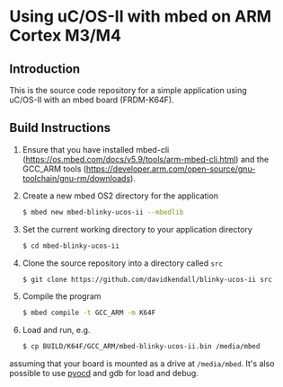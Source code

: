 Using uC/OS-II with mbed on ARM Cortex M3/M4
============================================

Introduction
------------
This is the source code repository for a simple application using  
uC/OS-II with an mbed board (FRDM-K64F).

Build Instructions
------------------

1. Ensure that you have installed mbed-cli (https://os.mbed.com/docs/v5.9/tools/arm-mbed-cli.html) 
and the GCC_ARM tools (https://developer.arm.com/open-source/gnu-toolchain/gnu-rm/downloads). 
1. Create a new mbed OS2 directory for the application
   
     ```sh
     $ mbed new mbed-blinky-ucos-ii --mbedlib
     ```
1. Set the current working directory to your application directory

     ```sh
     $ cd mbed-blinky-ucos-ii
     ```
1. Clone the source repository into a directory called `src`

     ```sh
     $ git clone https://github.com/davidkendall/blinky-ucos-ii src
     ```
1. Compile the program

     ```sh
     $ mbed compile -t GCC_ARM -m K64F
     ```
1. Load and run, e.g.

     ```sh
     $ cp BUILD/K64F/GCC_ARM/mbed-blinky-ucos-ii.bin /media/mbed
     ```
assuming that your board is mounted as a drive at `/media/mbed`. It's also 
possible to use [pyocd](https://github.com/mbedmicro/pyOCD) and gdb for load and debug.


